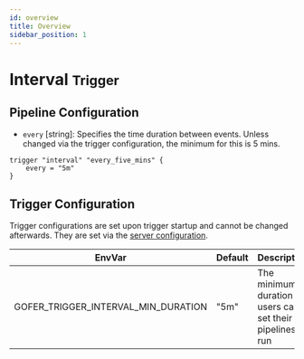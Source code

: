 ```yaml
---
id: overview
title: Overview
sidebar_position: 1
---
```


# Interval <small>Trigger</small>

## Pipeline Configuration

- `every` [string]: Specifies the time duration between events. Unless changed via the trigger configuration, the minimum for this is 5 mins.

```hcl
trigger "interval" "every_five_mins" {
    every = "5m"
}
```

## Trigger Configuration

Trigger configurations are set upon trigger startup and cannot be changed afterwards. They are set via the [server configuration](../../server-configuration/overview).

| EnvVar                              | Default | Description                                               |
| ----------------------------------- | ------- | --------------------------------------------------------- |
| GOFER_TRIGGER_INTERVAL_MIN_DURATION | "5m"    | The minimum duration users can set their pipelines to run |
